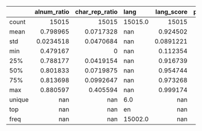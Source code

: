 |        |   alnum_ratio |   char_rep_ratio | lang    |    lang_score |   perplexity |   text_len |   word_rep_ratio |
|:-------|--------------:|-----------------:|:--------|--------------:|-------------:|-----------:|-----------------:|
| count  | 15015         |    15015         | 15015.0 | 15015         |    15015     |  15015     |    15015         |
| mean   |     0.798965  |        0.0717328 | nan     |     0.924502  |      713.765 |    793.281 |        0.0302994 |
| std    |     0.0234518 |        0.0470684 | nan     |     0.0891221 |     1314.36  |   1150.07  |        0.131499  |
| min    |     0.479167  |        0         | nan     |     0.112354  |        6.7   |     10     |        0         |
| 25%    |     0.788177  |        0.0419154 | nan     |     0.916739  |      229.3   |    201     |        0         |
| 50%    |     0.801833  |        0.0719875 | nan     |     0.954744  |      381.3   |    460     |        0         |
| 75%    |     0.813698  |        0.0992647 | nan     |     0.973268  |      711.2   |    960     |        0         |
| max    |     0.880597  |        0.405594  | nan     |     0.999174  |    43076.3   |  27392     |        0.989011  |
| unique |   nan         |      nan         | 6.0     |   nan         |      nan     |    nan     |      nan         |
| top    |   nan         |      nan         | en      |   nan         |      nan     |    nan     |      nan         |
| freq   |   nan         |      nan         | 15002.0 |   nan         |      nan     |    nan     |      nan         |